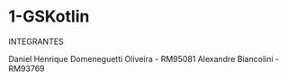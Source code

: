 # 1-GSKotlin

INTEGRANTES

Daniel Henrique Domeneguetti Oliveira - RM95081 
Alexandre Biancolini - RM93769
